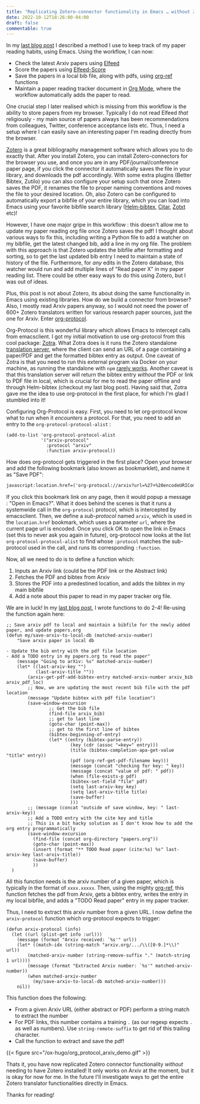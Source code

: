 ```yaml
---
title: "Replicating Zotero-connector functionality in Emacs … without Zotero!"
date: 2022-10-12T18:26:00-04:00
draft: false
commentable: true
---
```


In my [last blog post](/post/emacs_research_workflow/) I described a method I use to keep track of my paper reading habits, using Emacs. Using the workflow, I can now:

-   Check the latest Arxiv papers using [Elfeed](https://github.com/skeeto/elfeed)
-   Score the papers using [Elfeed-Score](https://github.com/sp1ff/elfeed-score)
-   Save the papers in a local bib file, along with pdfs, using [org-ref](https://github.com/jkitchin/org-ref) functions
-   Maintain a paper reading tracker document in [Org Mode](https://orgmode.org/), where the workflow automatically adds the paper to read.

One crucial step I later realised which is missing from this workflow is the ability to store papers from my browser. Typically I do not read Elfeed _that_ religiously - my main source of papers always has been recommendations from colleagues, Twitter, conference acceptance lists etc. Thus, I need a setup where I can easily save an interesting paper I'm reading directly from the browser.

[Zotero](https://www.zotero.org/) is a great bibliography management software which allows you to do exactly that. After you install Zotero, you can install Zotero-connectors for the browser you use, and once you are in any PDF/journal/conference paper page, if you click the connector it automatically saves the file in your library, and downloads the pdf accordingly. With some extra plugins (Better Bibtex, Zutilo) you can also configure your setup such that once Zotero saves the PDF, it renames the file to proper naming conventions and moves the file to your desired location. Oh, also Zotero can be configured to automatically export a bibfile of your entire library, which you can load into Emacs using your favorite bibfile search library ([Helm-bibtex](https://rgoswami.me/posts/org-note-workflow/), [Citar](https://emacsconf.org/2021/talks/research/), [Zotxt](https://irreal.org/blog/?p=5771) etc)!

However, I have one major gripe in this workflow : this doesn't allow me to update my paper reading org file once Zotero saves the pdf! I thought about various ways to fix this, including writing a Python file to add a watcher on my bibfile, get the latest changed bib, add a line in my org file. The problem with this approach is that Zotero updates the bibfile after formatting and sorting, so to get the last updated bib entry I need to maintain a state of history of the file. Furthermore, for _any_ edits in the Zotero database, this watcher would run and add multiple lines of "Read paper X" in my paper reading list. There could be other easy ways to do this using Zotero, but I was out of ideas.

Plus, this post is not about Zotero, its about doing the same functionality in Emacs using existing libraries. How do we build a connector from browser? Also, I mostly read Arxiv papers anyway, so I would not need the power of 600+ Zotero translators written for various research paper sources, just the one for Arxiv. Enter [org-protocol](https://orgmode.org/worg/org-contrib/org-protocol.html).

Org-Protocol is this wonderful library which allows Emacs to intercept calls from emacsclient. I got my initial motivation to use org-protocol from this cool package: [Zotra](https://github.com/mpedramfar/zotra). What Zotra does is it runs the Zotero standalone [translation server](https://github.com/zotero/translation-server/), where the client can send an URL of a page containing a paper/PDF and get the formatted bibtex entry as output. One caveat of Zotra is that you need to run this external program via Docker on your machine, as running the standalone with `npm` [rarely works](https://github.com/zotero/translation-server/issues/139). Another caveat is that this translation server will return the bibtex entry _without_ the PDF or link to PDF file in local, which is crucial for me to read the paper offline and through Helm-bibtex (checkout my last blog post). Having said that, Zotra gave me the idea to use org-protocol in the first place, for which I'm glad I stumbled into it!

Configuring Org-Protocol is easy. First, you need to let org-protocol know what to run when it _encounters_ a protocol. For that, you need to add an entry to the `org-protocol-protocol-alist` :

```elisp
(add-to-list 'org-protocol-protocol-alist
             '("arxiv-protocol"
               :protocol "arxiv"
               :function arxiv-protocol))
```

How does org-protocol gets triggered in the first place? Open your browser and add the following bookmark (also known as bookmarklet), and name it as "Save PDF":

```html
javascript:location.href=('org-protocol://arxiv?url=%27+%20encodeURIComponent(location.href)).replace(/%27/gi,%22%27%22)
```

If you click this bookmark link on any page, then it would popup a message : "Open in Emacs?". What it does behind the scenes is that it runs a systemwide call in the `org-protocol` protocol, which is intercepted by emacsclient. Then, we define a _sub-protocol_ named `arxiv`, which is used in the `location.href` bookmark, which uses a parameter `url`, where the current page url is encoded. Once you click OK to open the link in Emacs (set this to never ask you again in future), org-protocol now looks at the list `org-protocol-protocol-alist` to find whose `:protocol` matches the sub-protocol used in the call, and runs its corresponding `:function`.

Now, all we need to do is to define a function which:

1.  Inputs an Arxiv link (could be the PDF link or the Abstract link)
2.  Fetches the PDF and bibtex from Arxiv
3.  Stores the PDF into a predestined location, and adds the bibtex in my main bibfile
4.  Add a note about this paper to read in my paper tracker org file.

We are in luck! In my [last blog post](/post/emacs_research_workflow/), I wrote functions to do 2-4! Re-using the function again here:

```elisp
;; Save arxiv pdf to local and maintain a bibfile for the newly added paper, and update papers.org
(defun my/save-arxiv-to-local-db (matched-arxiv-number)
    "Save arxiv paper in local db

- Update the bib entry with the pdf file location
- Add a TODO entry in my papers.org to read the paper"
    (message "Going to arXiv: %s" matched-arxiv-number)
    (let* ((last-arxiv-key "")
           (last-arxiv-title ""))
        (arxiv-get-pdf-add-bibtex-entry matched-arxiv-number arxiv_bib arxiv_pdf_loc)
        ;; Now, we are updating the most recent bib file with the pdf location
        (message "Update bibtex with pdf file location")
        (save-window-excursion
                ;; Get the bib file
                (find-file arxiv_bib)
                ;; get to last line
                (goto-char (point-max))
                ;; get to the first line of bibtex
                (bibtex-beginning-of-entry)
                (let* ((entry (bibtex-parse-entry))
                        (key (cdr (assoc "=key=" entry)))
                        (title (bibtex-completion-apa-get-value "title" entry))
                        (pdf (org-ref-get-pdf-filename key)))
                        (message (concat "checking for key: " key))
                        (message (concat "value of pdf: " pdf))
                        (when (file-exists-p pdf)
                        (bibtex-set-field "file" pdf)
                        (setq last-arxiv-key key)
                        (setq last-arxiv-title title)
                        (save-buffer)
                        )))
        ;; (message (concat "outside of save window, key: " last-arxiv-key))
        ;; Add a TODO entry with the cite key and title
        ;; This is a bit hacky solution as I don't know how to add the org entry programmatically
        (save-window-excursion
          (find-file (concat org-directory "papers.org"))
          (goto-char (point-max))
          (insert (format "** TODO Read paper (cite:%s) %s" last-arxiv-key last-arxiv-title))
          (save-buffer)
          ))
  )
```

All this function needs is the arxiv number of a given paper, which is typically in the format of `xxxx.xxxxx`. Then, using the mighty [org-ref](https://github.com/jkitchin/org-ref), this function fetches the pdf from Arxiv, gets a bibtex entry, writes the entry in my local bibfile, and adds a "TODO Read paper" entry in my paper tracker.

Thus, I need to extract this arxiv number from a given URL. I now define the `arxiv-protocol` function which org-protocol expects to trigger:

```elisp
(defun arxiv-protocol (info)
  (let ((url (plist-get info :url)))
    (message (format "Arxiv received: `%s'" url))
    (let* ((match-idx (string-match "arxiv.org/.../\\([0-9.]*\\)" url))
        (matched-arxiv-number (string-remove-suffix "." (match-string 1 url))))
        (message (format "Extracted Arxiv number: `%s'" matched-arxiv-number))
        (when matched-arxiv-number
          (my/save-arxiv-to-local-db matched-arxiv-number)))
    nil))
```

This function does the following:

-   From a given Arxiv URL (either abstract or PDF) perform a string match to extract the number
-   For PDF links, this number contains a training `.` (as our regexp expects `.` as well as numbers). Use `string-remote-suffix` to get rid of this trailing character.
-   Call the function to extract and save the pdf!

{{< figure src="/ox-hugo/org_protocol_arxiv_demo.gif" >}}

Thats it, you have now replicated Zotero connector functionality _without_ needing to have Zotero installed! It only works on Arxiv at the moment, but it is okay for now for me. In the future I'll investigate ways to get the entire Zotero translator functionalities directly in Emacs.

Thanks for reading!
